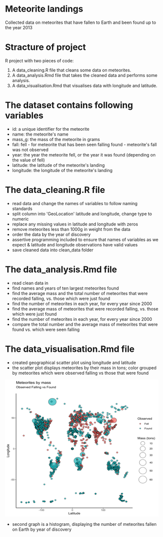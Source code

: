 # Meteorite landings
Collected data on meteorites that have fallen to Earth and been found up to the year 2013

# Stracture of project
R project with two pieces of code:
1. A data_cleaning.R file that cleans some data on meteorites.
2. A data_analysis.Rmd file that takes the cleaned data and performs some analysis.
3. A data_visualisation.Rmd that visualises data with longitude and latitude.

# The dataset contains following variables
- id: a unique identifier for the meteorite
- name: the meteorite's name
- mass_g: the mass of the meteorite in grams
- fall: fell - for meteorite that has been seen falling
        found - meteorite's fall was not observed 
- year: the year the meteorite fell, or the year it was found (depending on the value of fell)
- latitude: the latitude of the meteorite's landing
- longitude: the longitude of the meteorite's landing

# The data_cleaning.R file
- read data and change the names of variables to follow naming standards
- split column into 'GeoLocation' latitude and longitude, change type to numeric
- replace any missing values in latitude and longitude with zeros
- remove meteorites less than 1000g in weight from the data
- order the data by the year of discovery
- assertive programming included to ensure that names of variables as we expect & latitude and longitude observations have valid values
- save cleaned data into clean_data folder

# The data_analysis.Rmd file
- read clean data in
- find names and years of ten largest meteorites found
- find the average mass and the total number of meteorites that were recorded falling, vs. those which were just found
- find the number of meteorites in each year, for every year since 2000
- find the average mass of meteorites that were recorded falling, vs. those which were just found
- find the number of meteorites in each year, for every year since 2000
- compare the total number and the average mass of meteorites that were found vs. which were seen falling

# The data_visualisation.Rmd file
- created geographical scatter plot using longitude and latitude 
- the scatter plot displays meteorites by their mass in tons; color grouped by meteorites which were observed falling vs those that were found

<img src = "images/scatter_plot.png" width = "600" height = "450">

- second graph is a histogram, displaying the number of meteorites fallen on Earth by year of discovery
